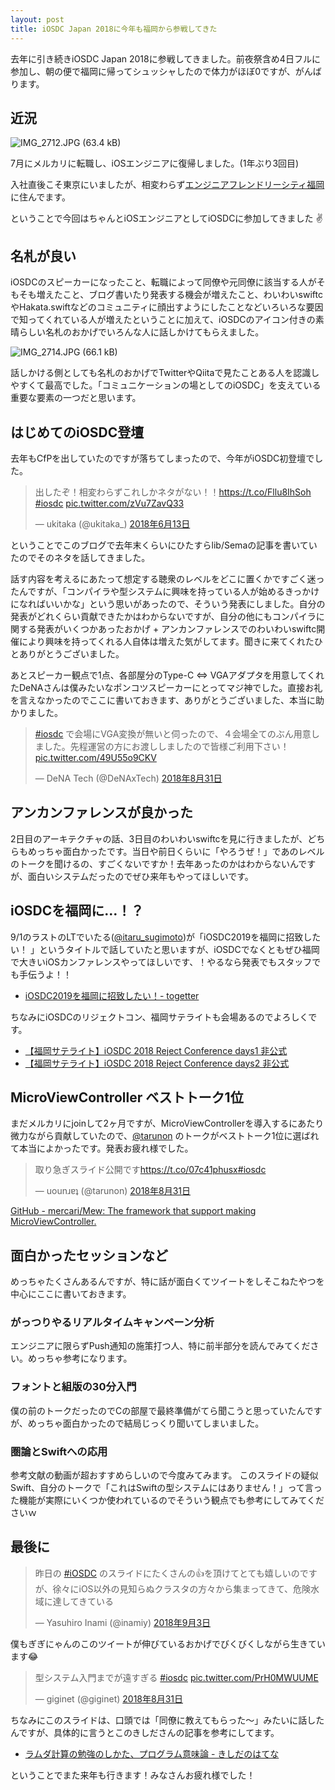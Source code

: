 ```yaml
---
layout: post
title: iOSDC Japan 2018に今年も福岡から参戦してきた
---
```


去年に引き続きiOSDC Japan 2018に参戦してきました。前夜祭含め4日フルに参加し、朝の便で福岡に帰ってシュッシャしたので体力がほぼ0ですが、がんばります。

## 近況

![IMG_2712.JPG (63.4 kB)](https://img.esa.io/uploads/production/attachments/2245/2018/09/03/2884/668d3b89-8635-4910-b7c7-cceaf1773592.JPG)

7月にメルカリに転職し、iOSエンジニアに復帰しました。(1年ぶり3回目)

入社直後こそ東京にいましたが、相変わらず[エンジニアフレンドリーシティ福岡](https://efc.isit.or.jp/)に住んでます。


ということで今回はちゃんとiOSエンジニアとしてiOSDCに参加してきました ✌

## 名札が良い
iOSDCのスピーカーになったこと、転職によって同僚や元同僚に該当する人がそもそも増えたこと、ブログ書いたり発表する機会が増えたこと、わいわいswiftcやHakata.swiftなどのコミュニティに顔出すようにしたことなどいろいろな要因で知ってくれている人が増えたということに加えて、iOSDCのアイコン付きの素晴らしい名札のおかげでいろんな人に話しかけてもらえました。

![IMG_2714.JPG (66.1 kB)](https://img.esa.io/uploads/production/attachments/2245/2018/09/03/2884/b52c9b4e-bdf5-42c8-bf58-fd609e0765ac.JPG)


話しかける側としても名札のおかげでTwitterやQiitaで見たことある人を認識しやすくて最高でした。「コミュニケーションの場としてのiOSDC」を支えている重要な要素の一つだと思います。

## はじめてのiOSDC登壇

去年もCfPを出していたのですが落ちてしまったので、今年がiOSDC初登壇でした。

<blockquote class="twitter-tweet" data-lang="ja"><p lang="ja" dir="ltr">出したぞ！相変わらずこれしかネタがない！！<a href="https://t.co/Fllu8IhSoh">https://t.co/Fllu8IhSoh</a> <a href="https://twitter.com/hashtag/iosdc?src=hash&amp;ref_src=twsrc%5Etfw">#iosdc</a> <a href="https://t.co/zVu7ZavQ33">pic.twitter.com/zVu7ZavQ33</a></p>&mdash; ukitaka (@ukitaka_) <a href="https://twitter.com/ukitaka_/status/1006820397030035457?ref_src=twsrc%5Etfw">2018年6月13日</a></blockquote>
<script async src="https://platform.twitter.com/widgets.js" charset="utf-8"></script>

ということでこのブログで去年末くらいにひたすらlib/Semaの記事を書いていたのでそのネタを話してきました。

<script async class="speakerdeck-embed" data-id="e0ab8643911d44519003414ae6d8c9c9" data-ratio="1.77777777777778" src="//speakerdeck.com/assets/embed.js"></script>

話す内容を考えるにあたって想定する聴衆のレベルをどこに置くかですごく迷ったんですが、「コンパイラや型システムに興味を持っている人が始めるきっかけになればいいかな」という思いがあったので、そういう発表にしました。自分の発表がどれくらい貢献できたかはわからないですが、自分の他にもコンパイラに関する発表がいくつかあったおかげ + アンカンファレンスでのわいわいswiftc開催により興味を持ってくれる人自体は増えた気がしてます。聞きに来てくれたひとありがとうございました。

あとスピーカー観点で1点、各部屋分のType-C ⇔ VGAアダプタを用意してくれたDeNAさんは僕みたいなポンコツスピーカーにとってマジ神でした。直接お礼を言えなかったのでここに書いておきます、ありがとうございました、本当に助かりました。

<blockquote class="twitter-tweet" data-lang="ja"><p lang="ja" dir="ltr"><a href="https://twitter.com/hashtag/iosdc?src=hash&amp;ref_src=twsrc%5Etfw">#iosdc</a> で会場にVGA変換が無いと伺ったので、４会場全てのぶん用意しました。先程運営の方にお渡ししましたので皆様ご利用下さい！ <a href="https://t.co/49U55o9CKV">pic.twitter.com/49U55o9CKV</a></p>&mdash; DeNA Tech (@DeNAxTech) <a href="https://twitter.com/DeNAxTech/status/1035353299715731456?ref_src=twsrc%5Etfw">2018年8月31日</a></blockquote>
<script async src="https://platform.twitter.com/widgets.js" charset="utf-8"></script>


## アンカンファレンスが良かった

2日目のアーキテクチャの話、3日目のわいわいswiftcを見に行きましたが、どちらもめっちゃ面白かったです。当日や前日くらいに「やろうぜ！」であのレベルのトークを聞けるの、すごくないですか！去年あったのかはわからないんですが、面白いシステムだったのでぜひ来年もやってほしいです。

## iOSDCを福岡に…！？
9/1のラストのLTでいたる([@itaru_sugimoto](https://twitter.com/itaru_sugimoto))が「iOSDC2019を福岡に招致したい！ 」というタイトルで話していたと思いますが、iOSDCでなくともぜひ福岡で大きいiOSカンファレンスやってほしいです、！やるなら発表でもスタッフでも手伝うよ！！

- [iOSDC2019を福岡に招致したい！- togetter](https://togetter.com/li/1262495)
 
ちなみにiOSDCのリジェクトコン、福岡サテライトも会場あるのでよろしくです。

- [【福岡サテライト】iOSDC 2018 Reject Conference days1 非公式](https://iosdc-reject-conference.connpass.com/event/95649/)
- [【福岡サテライト】iOSDC 2018 Reject Conference days2 非公式](https://iosdc-reject-conference.connpass.com/event/95651/)

## MicroViewController ベストトーク1位

まだメルカリにjoinして2ヶ月ですが、MicroViewControllerを導入するにあたり微力ながら貢献していたので、[@tarunon](https://twitter.com/tarunon) のトークがベストトーク1位に選ばれて本当によかったです。発表お疲れ様でした。

<blockquote class="twitter-tweet" data-lang="ja"><p lang="ja" dir="ltr">取り急ぎスライド公開です<a href="https://t.co/07c41phusx">https://t.co/07c41phusx</a><a href="https://twitter.com/hashtag/iosdc?src=hash&amp;ref_src=twsrc%5Etfw">#iosdc</a></p>&mdash; uounɹɐʇ (@tarunon) <a href="https://twitter.com/tarunon/status/1035387797232738304?ref_src=twsrc%5Etfw">2018年8月31日</a></blockquote>
<script async src="https://platform.twitter.com/widgets.js" charset="utf-8"></script>

[GitHub - mercari/Mew: The framework that support making MicroViewController.](https://github.com/mercari/Mew)


## 面白かったセッションなど

めっちゃたくさんあるんですが、特に話が面白くてツイートをしそこねたやつを中心にここに書いておきます。

### がっつりやるリアルタイムキャンペーン分析

エンジニアに限らずPush通知の施策打つ人、特に前半部分を読んでみてください。めっちゃ参考になります。

<script async class="speakerdeck-embed" data-id="d201f01436334e1fb86cc4d2f4265cf8" data-ratio="1.77777777777778" src="//speakerdeck.com/assets/embed.js"></script>

### フォントと組版の30分入門

僕の前のトークだったのでCの部屋で最終準備がてら聞こうと思っていたんですが、めっちゃ面白かったので結局じっくり聞いてしまいました。

<script async class="speakerdeck-embed" data-id="7d5cf3daad0146bca7fa106c24406628" data-ratio="1.77777777777778" src="//speakerdeck.com/assets/embed.js"></script>

### 圏論とSwiftへの応用

参考文献の動画が超おすすめらしいので今度みてみます。
このスライドの疑似Swift、自分のトークで「これはSwiftの型システムにはありません！」って言った機能が実際にいくつか使われているのでそういう観点でも参考にしてみてくださいｗ

<script async class="speakerdeck-embed" data-id="e95889fc7cef45a2b0fe769274c24250" data-ratio="1.77777777777778" src="//speakerdeck.com/assets/embed.js"></script>

## 最後に


<blockquote class="twitter-tweet" data-lang="ja"><p lang="ja" dir="ltr">昨日の <a href="https://twitter.com/hashtag/iOSDC?src=hash&amp;ref_src=twsrc%5Etfw">#iOSDC</a> のスライドにたくさんの👍を頂けてとても嬉しいのですが、徐々にiOS以外の見知らぬクラスタの方々から集まってきて、危険水域に達してきている</p>&mdash; Yasuhiro Inami (@inamiy) <a href="https://twitter.com/inamiy/status/1036549763351470080?ref_src=twsrc%5Etfw">2018年9月3日</a></blockquote>
<script async src="https://platform.twitter.com/widgets.js" charset="utf-8"></script>



僕もぎぎにゃんのこのツイートが伸びているおかげでびくびくしながら生きています😂

<blockquote class="twitter-tweet" data-lang="ja"><p lang="ja" dir="ltr">型システム入門までが遠すぎる <a href="https://twitter.com/hashtag/iosdc?src=hash&amp;ref_src=twsrc%5Etfw">#iosdc</a> <a href="https://t.co/PrH0MWUUME">pic.twitter.com/PrH0MWUUME</a></p>&mdash; giginet (@giginet) <a href="https://twitter.com/giginet/status/1035450286318346240?ref_src=twsrc%5Etfw">2018年8月31日</a></blockquote>
<script async src="https://platform.twitter.com/widgets.js" charset="utf-8"></script>

ちなみにこのスライドは、口頭では「同僚に教えてもらった〜」みたいに話したんですが、具体的に言うとこのきしださんの記事を参考にしてます。

- [ラムダ計算の勉強のしかた、プログラム意味論 - きしだのはてな](http://d.hatena.ne.jp/nowokay/20110926)

ということでまた来年も行きます！みなさんお疲れ様でした！
